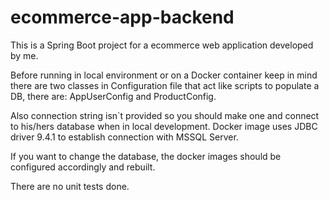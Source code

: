 # ecommerce-app-backend

This is a Spring Boot project for a ecommerce web application developed by me.

Before running in local environment or on a Docker container keep in mind there are two classes in Configuration file that act like scripts to populate a DB, there are: AppUserConfig and ProductConfig.

Also connection string isn`t provided so you should make one and connect to his/hers database when in local development. Docker image uses JDBC driver 9.4.1 to establish connection with MSSQL Server.

If you want to change the database, the docker images should be configured accordingly and rebuilt.

There are no unit tests done. 
